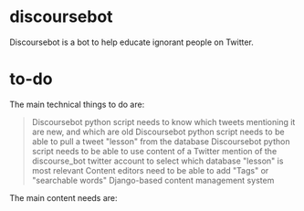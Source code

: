 # discoursebot

Discoursebot is a bot to help educate ignorant people on Twitter.  

# to-do

The main technical things to do are:
> Discoursebot python script needs to know which tweets mentioning it are new, and which are old
> Discoursebot python script needs to be able to pull a tweet "lesson" from the database
> Discoursebot python script needs to be able to use content of a Twitter mention of the discourse_bot twitter account to select which database "lesson" is most relevant
> Content editors need to be able to add "Tags" or "searchable words" Django-based content management system 

The main content needs are:
